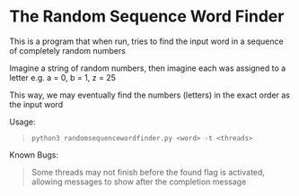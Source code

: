 # The Random Sequence Word Finder

This is a program that when run, tries to find the input word in a sequence of completely random numbers

Imagine a string of random numbers, then imagine each was assigned to a letter e.g. a = 0, b = 1, z = 25

This way, we may eventually find the numbers (letters) in the exact order as the input word

Usage:
> `python3 randomsequencewordfinder.py <word> -t <threads>`

Known Bugs:
> Some threads may not finish before the found flag is activated, allowing messages to show after the completion message
